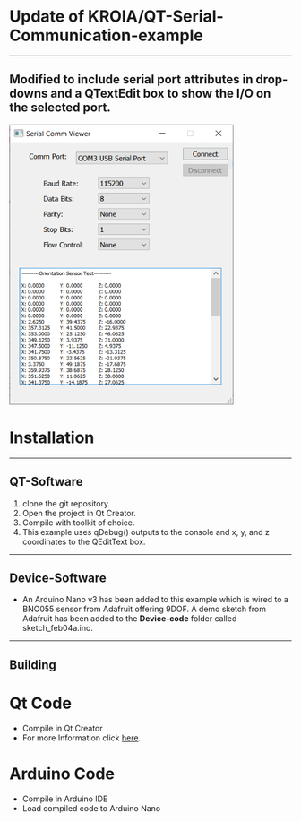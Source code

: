 # Update of KROIA/QT-Serial-Communication-example
***
##  Modified to include serial port attributes in drop-downs and a QTextEdit box to show the I/O on the selected port.

<img src="https://github.com/lislej/QT-Serial-Communication-example/blob/develop/images/SerialCommViewer.png" alt="snapshot" style="height: 500px; width:400px;"/>


# Installation
***
## QT-Software
1. clone the git repository.
2. Open the project in Qt Creator.
3. Compile with toolkit of choice.
4. This example uses qDebug() outputs to the console and x, y, and z coordinates to the QEditText box.

***
## Device-Software
* An Arduino Nano v3 has been added to this example which is wired to a BNO055 sensor from Adafruit offering 9DOF.
A demo sketch from Adafruit has been added to the **Device-code** folder called sketch_feb04a.ino.
***

## Building
# Qt Code 
*  Compile in Qt Creator 
*  For more Information click [here](https://wiki.qt.io/Build_Standalone_Qt_Application_for_Windows).
# Arduino Code
* Compile in Arduino IDE
* Load compiled code to Arduino Nano
